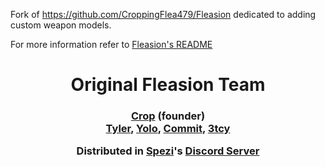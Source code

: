 Fork of https://github.com/CroppingFlea479/Fleasion dedicated to adding custom weapon models.

For more information refer to <a href=https://github.com/CroppingFlea479/Fleasion/blob/main/README.md>Fleasion's README</a>

<h1 align=center>Original Fleasion Team</h1>

<h3 align=center>
  <a>
    <a href=https://discordapp.com/users/776150381280886815>Crop</a> (founder)<br> 
    <a href=https://discordapp.com/users/333184650606411776>Tyler</a>,
    <a href=https://discordapp.com/users/749886948579213352>Yolo</a>,
    <a href=https://discordapp.com/users/391844483970498562>Commit</a>,
    <a href=https://discordapp.com/users/1198598120775364659>3tcy</a>
  </a>
</h>
<p></p>
Distributed in <a href=https://www.twitch.tv/sp_ezi>Spezi</a>'s <a href=https://discord.gg/spezi>Discord Server</a>
